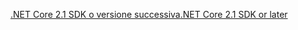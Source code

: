 [<span data-ttu-id="4071e-101">.NET Core 2.1 SDK o versione successiva</span><span class="sxs-lookup"><span data-stu-id="4071e-101">.NET Core 2.1 SDK or later</span></span>](https://www.microsoft.com/net/download/all)
